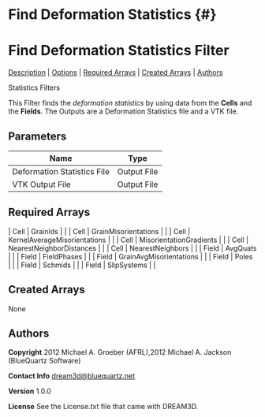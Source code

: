 Find Deformation Statistics {#}
======
<h1 class="pHeading1">Find Deformation Statistics Filter</h1>
<p class="pCellBody">
<a href="../StatisticsFilters/FindDeformationStatistics.html#wp2">Description</a> | <a href="../StatisticsFilters/FindDeformationStatistics.html#wp3">Options</a> | <a href="../StatisticsFilters/FindDeformationStatistics.html#wp4">Required Arrays</a> | <a href="../StatisticsFilters/FindDeformationStatistics.html#wp5">Created Arrays</a> | <a href="../StatisticsFilters/FindDeformationStatistics.html#wp1">Authors</a> 

Statistics Filters


This Filter finds the _deformation statistics_ by using data from the __Cells__ and the __Fields__. 
The Outputs are a Deformation Statistics file and a VTK file.

## Parameters ## 

| Name | Type |
|------|------|
| Deformation Statistics File | Output File |
| VTK Output File | Output File |

## Required Arrays ##



| Cell | GrainIds |  |
| Cell | GrainMisorientations |  |
| Cell | KernelAverageMisorientations |  |
| Cell | MisorientationGradients |  |
| Cell | NearestNeighborDistances |  |
| Cell | NearestNeighbors |  |
| Field | AvgQuats |  |
| Field | FieldPhases |  |
| Field | GrainAvgMisorientations |  |
| Field | Poles |  |
| Field | Schmids |  |
| Field | SlipSystems |  |

## Created Arrays ##
None

## Authors ##


**Copyright** 2012 Michael A. Groeber (AFRL),2012 Michael A. Jackson (BlueQuartz Software)

**Contact Info** dream3d@bluequartz.net

**Version** 1.0.0

**License**  See the License.txt file that came with DREAM3D.



